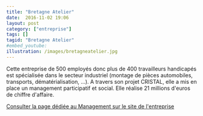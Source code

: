```yaml
---
title: "Bretagne Atelier"
date:  2016-11-02 19:06
layout: post
category: ["entreprise"]
tags: []
tagid: "Bretagne Atelier"
#embed_youtube:
illustration: /images/bretagneatelier.jpg
---
```


Cette entreprise de 500 employés donc plus de 400 travailleurs handicapés est spécialisée dans le secteur industriel (montage de pièces automobiles, transports, dématérialisation, ...). A travers son projet CRISTAL, elle a mis en place un management participatif et social. Elle réalise 21 millions d'euros de chiffre d'affaire.

[Consulter la page dédiée au Management sur le site de l'entreprise](http://www.bretagne-ateliers.com/bretagne-ateliers/management/)
